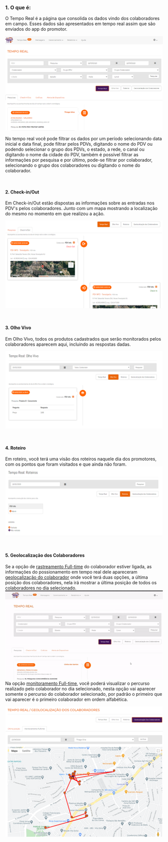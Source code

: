 ### 1. O que é:

O Tempo Real é a página que consolida os dados vindo dos colaboradores em campo. Esses dados são apresentados em tempo real
assim que são enviados do app do promotor. 

![Screenshot](assets/tempo-real/tempo-real.png)

No tempo real você pode filtrar os dados por um período selecionando data inicial e data final, pode filtrar pelos PDVs, digitando o nome do PDV ou podendo selecionar o grupo dos PDVs, o estado, a rede, o canal ou digitando o nome da cidade do PDV, também é possível filtrar as informações por pesquisa e por último, pode-se filtrar por colaborador, selecionando o grupo dos colaboradores ou digitando o nome do colaborador.


<br>

#### 2. Check-in/Out 

Em Check-in/Out estão dispostas as informações sobre as entradas nos PDV's pelos colaboradores. Junto com um mapa mostrando a localização do mesmo no momento em que realizou a ação.

![Screenshot](assets/tempo-real/check-in-check-out.png)

<br>

#### 3. Olho Vivo

Em Olho Vivo, todos os produtos cadastrados que serão monitorados pelos colaboradores aparecem aqui, incluindo as respostas dadas.

![Screenshot](assets/tempo-real/olho-vivo.png)

<br>

#### 4. Roteiro

Em roteiro, você terá uma visão dos roteiros naquele dia dos promotores, com os pontos que foram visitados e que ainda não foram.
![Screenshot](assets/tempo-real/roteiro.png)

<br>

#### 5. Geolocalização dos Colaboradores

Se a opção de [rastreamento Full-time](primeiros-passos.md#12-tipo-de-monitoramento-do-celular) do colaborador estiver ligada, as informações do possionamento em tempo real dele apareceram [geolocalização do colaborador](primeiros-passos.md#12-tipo-de-monitoramento-do-celular) onde você terá duas opções, a última posição dos colaboradores, nela irá mostrar a última posição de todos os colaboradores no dia selecionado.<br>
![Screenshot](assets/tempo-real/geoloc.gif#center)
<br>
Na opção [monitoramento Full-time](primeiros-passos.md#12-tipo-de-monitoramento-do-celular), você poderá visualizar o percurso realizado pelo colaborador no dia selecionado, nesta opção vai aparecer somente o percurso do colaborador selecionado, por padrão o primeiro que vai aparecer é o primeiro colaborador em ordem alfabética.

![Screenshot](assets/tempo-real/fulltime.png)
